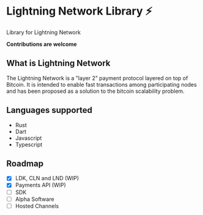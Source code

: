# Lightning Network Library ⚡

Library for Lightning Network

**Contributions are welcome**


## What is Lightning Network

The Lightning Network is a "layer 2" payment protocol layered on top of Bitcoin. It is intended to enable fast transactions among participating nodes and has been proposed as a solution to the bitcoin scalability problem.

## Languages supported

- Rust
- Dart
- Javascript
- Typescript


## Roadmap

- [x] LDK, CLN and LND (WIP)
- [x] Payments API (WIP)
- [ ] SDK
- [ ] Alpha Software
- [ ] Hosted Channels 
